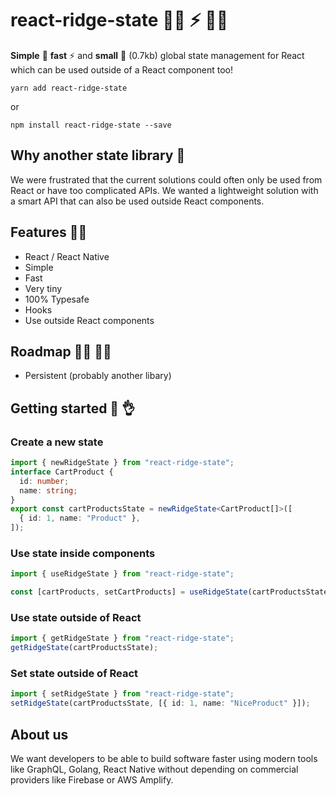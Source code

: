 # react-ridge-state :weight_lifting_woman: ⚡️ :weight_lifting_man:

**Simple** :muscle: **fast** ⚡️ and **small** :balloon: (0.7kb) global state management for React which can be used outside of a React component too!

```
yarn add react-ridge-state
```

or

```
npm install react-ridge-state --save
```

## Why another state library :thinking:

We were frustrated that the current solutions could often only be used from React or have too complicated APIs. We wanted a lightweight solution with a smart API that can also be used outside React components.

## Features :woman_juggling:

- React / React Native
- Simple
- Fast
- Very tiny
- 100% Typesafe
- Hooks
- Use outside React components

## Roadmap :running_woman: :running_man:

- Persistent (probably another libary)

## Getting started :clap: :ok_hand:

### Create a new state

```typescript
import { newRidgeState } from "react-ridge-state";
interface CartProduct {
  id: number;
  name: string;
}
export const cartProductsState = newRidgeState<CartProduct[]>([
  { id: 1, name: "Product" },
]);
```

### Use state inside components

```typescript
import { useRidgeState } from "react-ridge-state";

const [cartProducts, setCartProducts] = useRidgeState(cartProductsState);
```

### Use state outside of React

```typescript
import { getRidgeState } from "react-ridge-state";
getRidgeState(cartProductsState);
```

### Set state outside of React

```typescript
import { setRidgeState } from "react-ridge-state";
setRidgeState(cartProductsState, [{ id: 1, name: "NiceProduct" }]);
```

## About us
We want developers to be able to build software faster using modern tools like GraphQL, Golang, React Native without depending on commercial providers like Firebase or AWS Amplify.
